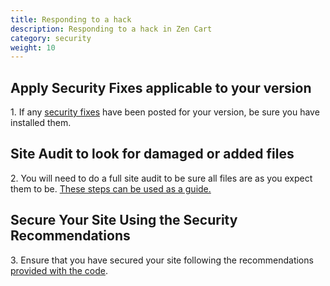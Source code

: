 ```yaml
---
title: Responding to a hack
description: Responding to a hack in Zen Cart
category: security
weight: 10
---
```


## Apply Security Fixes applicable to your version

1\. If any [security fixes](https://www.zen-cart.com/forumdisplay.php?2-Zen-Cart-Release-Announcements) have been posted for your version, be sure you have installed them.  

## Site Audit to look for damaged or added files

2\. You will need to do a full site audit to be sure all files are as you expect them to be. [These steps can be used as a guide.](/user/troubleshooting/diagnosing_obscure_issues/) 

## Secure Your Site Using the Security Recommendations

3\. Ensure that you have secured your site following the recommendations [provided with the code](https://www.zen-cart.com/docs/important_site_security_recommendations.html).

